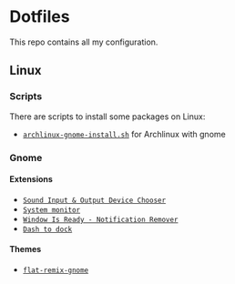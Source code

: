 # Dotfiles

This repo contains all my configuration.

## Linux

### Scripts

There are scripts to install some packages on Linux:

- [`archlinux-gnome-install.sh`](archlinux-gnome-install.sh) for Archlinux with gnome

### Gnome

#### Extensions

- [`Sound Input & Output Device Chooser`](https://github.com/kgshank/gse-sound-output-device-chooser)
- [`System monitor`](https://github.com/paradoxxxzero/gnome-shell-system-monitor-applet)
- [`Window Is Ready - Notification Remover`](https://github.com/nunofarruca/WindowIsReady_Remover)
- [`Dash to dock`](https://micheleg.github.io/dash-to-dock/)

#### Themes

- [`flat-remix-gnome`](https://www.gnome-look.org/p/1013030/)

